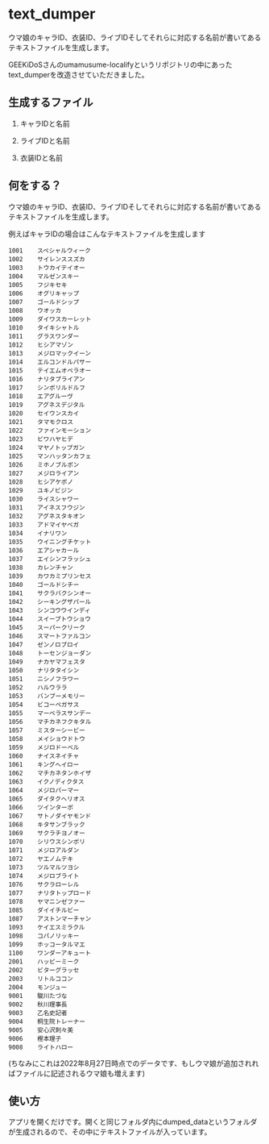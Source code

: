 # text_dumper
ウマ娘のキャラID、衣装ID、ライブIDそしてそれらに対応する名前が書いてあるテキストファイルを生成します。

GEEKiDoSさんのumamusume-localifyというリポジトリの中にあったtext_dumperを改造させていただきました。

## 生成するファイル
1. キャラIDと名前

2. ライブIDと名前

3. 衣装IDと名前

## 何をする？
ウマ娘のキャラID、衣装ID、ライブIDそしてそれらに対応する名前が書いてあるテキストファイルを生成します。

例えばキャラIDの場合はこんなテキストファイルを生成します

```
1001	スペシャルウィーク
1002	サイレンススズカ
1003	トウカイテイオー
1004	マルゼンスキー
1005	フジキセキ
1006	オグリキャップ
1007	ゴールドシップ
1008	ウオッカ
1009	ダイワスカーレット
1010	タイキシャトル
1011	グラスワンダー
1012	ヒシアマゾン
1013	メジロマックイーン
1014	エルコンドルパサー
1015	テイエムオペラオー
1016	ナリタブライアン
1017	シンボリルドルフ
1018	エアグルーヴ
1019	アグネスデジタル
1020	セイウンスカイ
1021	タマモクロス
1022	ファインモーション
1023	ビワハヤヒデ
1024	マヤノトップガン
1025	マンハッタンカフェ
1026	ミホノブルボン
1027	メジロライアン
1028	ヒシアケボノ
1029	ユキノビジン
1030	ライスシャワー
1031	アイネスフウジン
1032	アグネスタキオン
1033	アドマイヤベガ
1034	イナリワン
1035	ウイニングチケット
1036	エアシャカール
1037	エイシンフラッシュ
1038	カレンチャン
1039	カワカミプリンセス
1040	ゴールドシチー
1041	サクラバクシンオー
1042	シーキングザパール
1043	シンコウウインディ
1044	スイープトウショウ
1045	スーパークリーク
1046	スマートファルコン
1047	ゼンノロブロイ
1048	トーセンジョーダン
1049	ナカヤマフェスタ
1050	ナリタタイシン
1051	ニシノフラワー
1052	ハルウララ
1053	バンブーメモリー
1054	ビコーペガサス
1055	マーベラスサンデー
1056	マチカネフクキタル
1057	ミスターシービー
1058	メイショウドトウ
1059	メジロドーベル
1060	ナイスネイチャ
1061	キングヘイロー
1062	マチカネタンホイザ
1063	イクノディクタス
1064	メジロパーマー
1065	ダイタクヘリオス
1066	ツインターボ
1067	サトノダイヤモンド
1068	キタサンブラック
1069	サクラチヨノオー
1070	シリウスシンボリ
1071	メジロアルダン
1072	ヤエノムテキ
1073	ツルマルツヨシ
1074	メジロブライト
1076	サクラローレル
1077	ナリタトップロード
1078	ヤマニンゼファー
1085	ダイイチルビー
1087	アストンマーチャン
1093	ケイエスミラクル
1098	コパノリッキー
1099	ホッコータルマエ
1100	ワンダーアキュート
2001	ハッピーミーク
2002	ビターグラッセ
2003	リトルココン
2004	モンジュー
9001	駿川たづな
9002	秋川理事長
9003	乙名史記者
9004	桐生院トレーナー
9005	安心沢刺々美
9006	樫本理子
9008	ライトハロー
```

(ちなみにこれは2022年8月27日時点でのデータです、もしウマ娘が追加されればファイルに記述されるウマ娘も増えます)

## 使い方
アプリを開くだけです。開くと同じフォルダ内にdumped_dataというフォルダが生成されるので、その中にテキストファイルが入っています。
